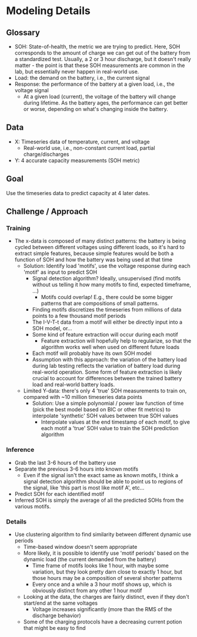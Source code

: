 # Modeling Details

## Glossary

- SOH: State-of-health, the metric we are trying to predict. Here, SOH corresponds to the amount of charge we can get out of the battery from a standardized test. Usually, a 2 or 3 hour discharge, but it doesn't really matter - the point is that these SOH measurements are common in the lab, but essentially never happen in real-world use.
- Load: the demand on the battery, i.e., the current signal
- Response: the performance of the battery at a given load, i.e., the voltage signal
  - At a given load (current), the voltage of the battery will change during lifetime. As the battery ages, the performance can get better or worse, depending on what's changing inside the battery.

## Data

- X: Timeseries data of temperature, current, and voltage
  - Real-world use, i.e., non-constant current load, partial charge/discharges
- Y: 4 accurate capacity measurements (SOH metric)

## Goal

Use the timeseries data to predict capacity at 4 later dates.

## Challenge / Approach

### Training

- The x-data is composed of many distinct patterns: the battery is being cycled between different voltages using different loads, so it's hard to extract simple features, because simple features would be both a function of SOH and how the battery was being used at that time
  - Solution: Identify load 'motifs', use the voltage response during each 'motif' as input to predict SOH
    - Signal detection algorithm? Ideally, unsupervised (find motifs without us telling it how many motifs to find, expected timeframe, …)
      - Motifs could overlap! E.g., there could be some bigger patterns that are compositions of small patterns.
    - Finding motifs discretizes the timeseries from millions of data points to a few thousand motif periods
    - The I-V-T-t data from a motif will either be directly input into a SOH model, or…
    - Some kind of feature extraction will occur during each motif
      - Feature extraction will hopefully help to regularize, so that the algorithm works well when used on different future loads
    - Each motif will probably have its own SOH model
    - Assumption with this approach: the variation of the battery load during lab testing reflects the variation of battery load during real-world operation. Some form of feature extraction is likely crucial to account for differences between the trained battery load and real-world battery loads.
  - Limited Y-data: there's only 4 'true' SOH measurements to train on, compared with ~10 million timeseries data points
    - Solution: Use a simple polynomial / power law function of time (pick the best model based on BIC or other fit metrics) to interpolate 'synthetic' SOH values between true SOH values
      - Interpolate values at the end timestamp of each motif, to give each motif a 'true' SOH value to train the SOH prediction algorithm

### Inference

- Grab the last 3-6 hours of the battery use
- Separate the previous 3-6 hours into known motifs
  - Even if the signal isn't the exact same as known motifs, I think a signal detection algorithm should be able to point us to regions of the signal, like 'this part is most like motif A', etc…
- Predict SOH for each identified motif
- Inferred SOH is simply the average of all the predicted SOHs from the various motifs.

### Details

- Use clustering algorithm to find similarity between different dynamic use periods
  - Time-based window doesn't seem appropriate
  - More likely, it is possible to identify use 'motif periods' based on the dynamic load (the current demanded from the battery)
    - Time frame of motifs looks like 1 hour, with maybe some variation, but they look pretty darn close to exactly 1 hour, but those hours may be a composition of several shorter patterns
    - Every once and a while a 3 hour motif shows up, which is obviously distinct from any other 1 hour motif
  - Looking at the data, the charges are fairly distinct, even if they don't start/end at the same voltages
    - Voltage increases significantly (more than the RMS of the discharge behavior)
  - Some of the charging protocols have a decreasing current potion that might be easy to find
